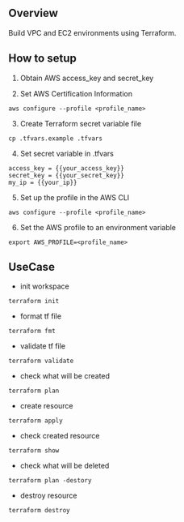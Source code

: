 ## Overview
Build VPC and EC2 environments using Terraform.

## How to setup
1. Obtain AWS access_key and secret_key

2. Set AWS Certification Information
```
aws configure --profile <profile_name>
```

3. Create Terraform secret variable file
```
cp .tfvars.example .tfvars
```

4. Set secret variable in .tfvars
```
access_key = {{your_access_key}}
secret_key = {{your_secret_key}}
my_ip = {{your_ip}}
```

5. Set up the profile in the AWS CLI
```
aws configure --profile <profile_name>
```

6. Set the AWS profile to an environment variable
```
export AWS_PROFILE=<profile_name>
```

## UseCase
- init workspace
```
terraform init
```

- format tf file
```
terraform fmt
```

- validate tf file
```
terraform validate
```

- check what will be created
```
terraform plan
```

- create resource
```
terraform apply
```

- check created resource
```
terraform show
```

- check what will be deleted
```
terraform plan -destory
```

- destroy resource
```
terraform destroy
```
